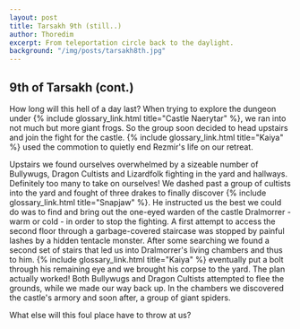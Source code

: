 ```yaml
---
layout: post
title: Tarsakh 9th (still..)
author: Thoredim
excerpt: From teleportation circle back to the daylight.
background: "/img/posts/tarsakh8th.jpg"
---
```


## 9th of Tarsakh (cont.)

How long will this hell of a day last? When trying to explore the dungeon under
{% include glossary_link.html title="Castle Naerytar" %}, we ran into not much but more giant frogs. So the group soon
decided to head upstairs and join the fight for the castle. {% include glossary_link.html title="Kaiya" %} used the
commotion to quietly end Rezmir's life on our retreat.

Upstairs we found ourselves overwhelmed by a sizeable number of Bullywugs,
Dragon Cultists and Lizardfolk fighting in the yard and hallways. Definitely
too many to take on ourselves! We dashed past a group of cultists into the yard
and fought of three drakes to finally discover {% include glossary_link.html title="Snapjaw" %}. He instructed us the
best we could do was to find and bring out the one-eyed warden of the castle
Dralmorrer - warm or cold - in order to stop the fighting. A first attempt to
access the second floor through a garbage-covered staircase was stopped by
painful lashes by a hidden tentacle monster. After some searching we found a
second set of stairs that led us into Dralmorrer's living chambers and thus to
him. {% include glossary_link.html title="Kaiya" %} eventually put a bolt through his remaining eye and we brought his
corpse to the yard. The plan actually worked! Both Bullywugs and Dragon
Cultists attempted to flee the grounds, while we made our way back up. In the
chambers we discovered the castle's armory and soon after, a group of giant
spiders.

What else will this foul place have to throw at us?
